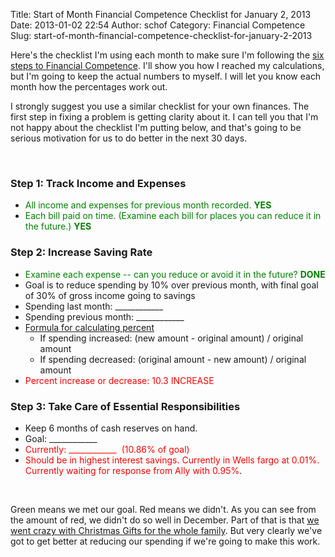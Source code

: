 Title: Start of Month Financial Competence Checklist for January 2, 2013
Date: 2013-01-02 22:54
Author: schof
Category: Financial Competence
Slug: start-of-month-financial-competence-checklist-for-january-2-2013

Here's the checklist I'm using each month to make sure I'm following the
[six steps to Financial
Competence](http://schof.org/2012/12/29/a-financial-roadmap/ "A Roadmap to Financial Competence").
I'll show you how I reached my calculations, but I'm going to keep the
actual numbers to myself. I will let you know each month how the
percentages work out.

I strongly suggest you use a similar checklist for your own finances.
The first step in fixing a problem is getting clarity about it. I can
tell you that I'm not happy about the checklist I'm putting below, and
that's going to be serious motivation for us to do better in the next 30
days.

 

### Step 1: Track Income and Expenses

-   <span style="color: #008000;">All income and expenses for previous
    month recorded. **YES**</span>
-   <span style="color: #008000;">Each bill paid on time. (Examine each
    bill for places you can reduce it in the future.) **YES**</span>

### Step 2: Increase Saving Rate

-   <span style="color: #008000;">Examine each expense -- can you reduce
    or avoid it in the future? **DONE**</span>
-   Goal is to reduce spending by 10% over previous month, with final
    goal of 30% of gross income going to savings
-   Spending last month: \_\_\_\_\_\_\_\_\_\_\_\_
-   Spending previous month: \_\_\_\_\_\_\_\_\_\_\_\_
-   [Formula for calculating
    percent](http://www.onemathematicalcat.org/algebra_book/online_problems/calc_percent_inc_dec.htm)
    -   If spending increased: (new amount - original amount) / original
        amount
    -   If spending decreased: (original amount - new amount) / original
        amount
-   <span style="color: #ff0000;">Percent increase or decrease: 10.3
    INCREASE</span>

### Step 3: Take Care of Essential Responsibilities

-   Keep 6 months of cash reserves on hand.
-   Goal: \_\_\_\_\_\_\_\_\_\_\_\_
-   <span style="color: #ff0000;">Currently:
    \_\_\_\_\_\_\_\_\_\_\_\_  (10.86% of goal)</span>
-   <span style="color: #ff0000;">Should be in highest interest savings.
    Currently in Wells fargo at 0.01%. Currently waiting for response
    from Ally with 0.95%</span>.

 

Green means we met our goal. Red means we didn't. As you can see from
the amount of red, we didn't do so well in December. Part of that is
that [we went crazy with Christmas Gifts for the whole
family](http://schof.org/2012/12/30/a-no-gift-christmas/ "A No-Gift Christmas").
But very clearly we've got to get better at reducing our spending if
we're going to make this work.

 

